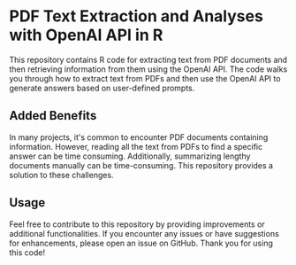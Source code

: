 # PDF Text Extraction and Analyses with OpenAI API in R

This repository contains R code for extracting text from PDF documents and then retrieving information from them using the OpenAI API. The code walks you through how to extract text from PDFs and then use the OpenAI API to generate answers based on user-defined prompts.

## Added Benefits

In many  projects, it's common to encounter PDF documents containing  information. However, reading all the text from PDFs  to find a specific answer can be time consuming. Additionally, summarizing lengthy documents manually can be time-consuming. This repository provides a solution to these challenges.

## Usage 

Feel free to contribute to this repository by providing improvements or additional functionalities. If you encounter any issues or have suggestions for enhancements, please open an issue on GitHub. Thank you for using this code!
